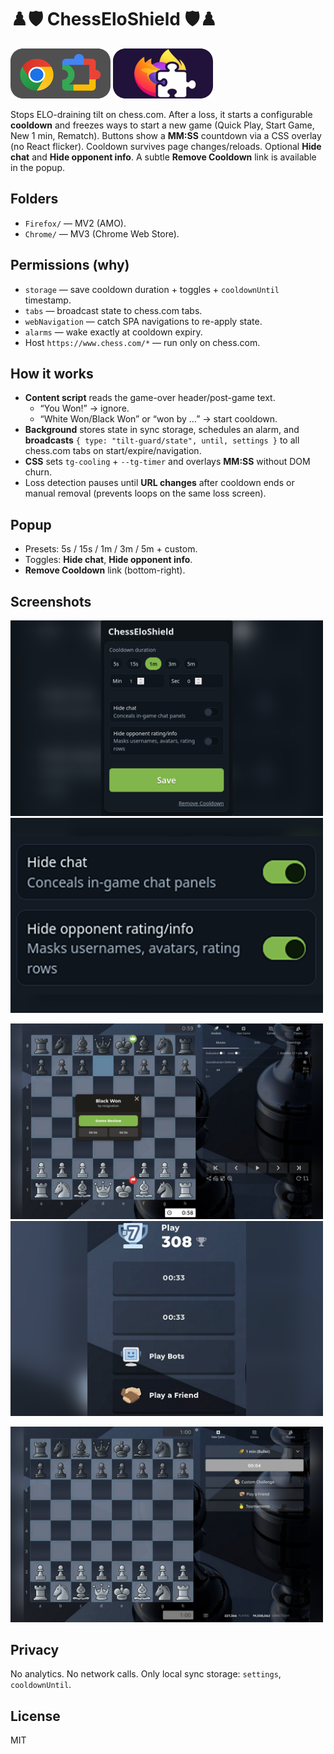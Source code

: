 # ♟️🛡️ ChessEloShield 🛡️♟️

[![Get it on Chrome Web Store](images/Browser-Icons/chrome-img.png)](https://www.waitingtogetapproved.com)
[![Get it on Firefox Add-ons](images/Browser-Icons/firefox-img.png)](https://www.waitingtogetapproved.com)

Stops ELO-draining tilt on chess.com. After a loss, it starts a configurable **cooldown** and freezes ways to start a new game (Quick Play, Start Game, New 1 min, Rematch). Buttons show a **MM:SS** countdown via a CSS overlay (no React flicker). Cooldown survives page changes/reloads. Optional **Hide chat** and **Hide opponent info**. A subtle **Remove Cooldown** link is available in the popup.

## Folders

- `Firefox/` — MV2 (AMO).
- `Chrome/` — MV3 (Chrome Web Store).

## Permissions (why)

- `storage` — save cooldown duration + toggles + `cooldownUntil` timestamp.
- `tabs` — broadcast state to chess.com tabs.
- `webNavigation` — catch SPA navigations to re-apply state.
- `alarms` — wake exactly at cooldown expiry.
- Host `https://www.chess.com/*` — run only on chess.com.

## How it works

- **Content script** reads the game-over header/post-game text.
  - “You Won!” → ignore.
  - “White Won/Black Won” or “won by …” → start cooldown.
- **Background** stores state in sync storage, schedules an alarm, and **broadcasts** `{ type: "tilt-guard/state", until, settings }` to all chess.com tabs on start/expire/navigation.
- **CSS** sets `tg-cooling` + `--tg-timer` and overlays **MM:SS** without DOM churn.
- Loss detection pauses until **URL changes** after cooldown ends or manual removal (prevents loops on the same loss screen).

## Popup

- Presets: 5s / 15s / 1m / 3m / 5m + custom.
- Toggles: **Hide chat**, **Hide opponent info**.
- **Remove Cooldown** link (bottom-right).

## Screenshots

<p>
  <img src="images/Screenshots/screenshot1.png" width="500" alt="Screenshot 1">
  <img src="images/Screenshots/screenshot2.png" width="500" alt="Screenshot 2">
</p>
<p>
  <img src="images/Screenshots/screenshot3.png" width="500" alt="Screenshot 3">
  <img src="images/Screenshots/screenshot4.png" width="500" alt="Screenshot 4">
</p>
<p>
  <img src="images/Screenshots/screenshot5.png" width="500" alt="Screenshot 5">
</p>

## Privacy

No analytics. No network calls. Only local sync storage: `settings`, `cooldownUntil`.

## License

MIT
